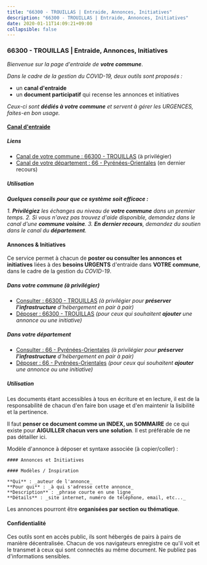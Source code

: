```yaml
---
title: "66300 - TROUILLAS | Entraide, Annonces, Initiatives"
description: "66300 - TROUILLAS | Entraide, Annonces, Initiatives"
date: 2020-01-11T14:09:21+09:00
collapsible: false
---
```


### 66300 - TROUILLAS | Entraide, Annonces, Initiatives

_Bienvenue sur la page d'entraide de **votre commune**_.

_Dans le cadre de la gestion du COVID-19, deux outils sont proposés :_

- un **canal d'entraide**
- un **document participatif** qui recense les annonces et initiatives

_Ceux-ci sont **dédiés à votre commune** et servent à gérer les URGENCES, faites-en bon usage._

#### [Canal d'entraide](https://entraide.stopcoronavirus.tech/#/channel/66300_trouillas)

##### Liens

- [Canal de votre commune : 66300 	- TROUILLAS](https://entraide.stopcoronavirus.tech/#/channel/66300_trouillas) (à privilégier)
- [Canal de votre département : 66 	- Pyrénées-Orientales](https://entraide.stopcoronavirus.tech/#/channel/66_pyrenees-orientales) (en dernier recours)

##### Utilisation

_**Quelques conseils pour que ce système soit efficace :**_

_1. **Privilégiez** les échanges au niveau de **votre commune** dans un premier temps._
_2. Si vous n'avez pas trouvez d'aide disponible, demandez dans le canal d'une **commune voisine**._
_3. **En dernier recours**, demandez du soutien dans le canal du **département**._

#### Annonces & Initiatives


Ce service permet à chacun de **poster ou consulter les annonces et initiatives** liées à des **besoins
URGENTS** d'entraide dans **VOTRE commune**, dans le cadre de la gestion du _COVID-19_.

##### Dans votre commune (à privilégier)

- [Consulter : 66300 	- TROUILLAS](https://docs.stopcoronavirus.tech/#/r/markdown/66300_trouillas/4XTTM71WpN36mxd2eXX9qAwDgPQVfWyEzZanZjJEBM9d3HBvK) _(à privilégier pour **préserver l'infrastructure** d'hébergement en pair à pair)_
- [Déposer : 66300 	- TROUILLAS](https://docs.stopcoronavirus.tech/#/w/markdown/66300_trouillas/4XTTM71WpN36mxd2eXX9qAwDgPQVfWyEzZanZjJEBM9d3HBvK-K3TgU9ppfW8M2AXj4xgStiJZX8ZMNQxb5Muc9gwqEdZpkM2SQgMaQrq1TRV3HaFtNmnm2eSkv7CkHeU1tQH9umk35W3amgKtHQ2xThRHCGfqU1DDWTfJ3zCJUHdNhH5HkN1iNNqq) _(pour ceux qui souhaitent **ajouter** une annonce ou une initiative)_

##### Dans votre département

- [Consulter : 66 	- Pyrénées-Orientales](https://docs.stopcoronavirus.tech/#/r/markdown/66_pyrenees-orientales/4XTTM3afUip6Rgx1NuPyghUa14kgTqPXnmDEBposmGgneayAf) _(à privilégier pour **préserver l'infrastructure** d'hébergement en pair à pair)_
- [Déposer : 66 	- Pyrénées-Orientales](https://docs.stopcoronavirus.tech/#/w/markdown/66_pyrenees-orientales/4XTTM3afUip6Rgx1NuPyghUa14kgTqPXnmDEBposmGgneayAf-K3TgUoccpQuHJoDLEpffojuonv9AF6V42uJqvRngyFmT2AwGwN9tPsrz2nf1fzCNpZaKRMMnD1gZiLbrcE1TiGWzNhdWw8C2qKfZkxaRgJVdAb8sfLLsgGJhGstBy2eaenCpjZro) _(pour ceux qui souhaitent **ajouter** une annonce ou une initiative)_


##### Utilisation

Les documents étant accessibles à tous en écriture et en lecture, il est de la
responsabilité de chacun d'en faire bon usage et d'en maintenir la lisibilité
et la pertinence.

Il faut **penser ce document comme un INDEX, un SOMMAIRE** de ce qui existe
pour **AIGUILLER chacun vers une solution**. Il est préférable de ne pas détailler ici.

Modèle d'annonce à déposer et syntaxe associée (à copier/coller) :

    #### Annonces et Initiatives

    #### Modèles / Inspiration

    **Qui** : _auteur de l'annonce_
    **Pour qui** : _à qui s'adresse cette annonce_
    **Description** : _phrase courte en une ligne_
    **Détails** : _site internet, numéro de téléphone, email, etc..._


Les annonces pourront être **organisées par section ou thématique**.

#### Confidentialité

Ces outils sont en accès public, ils sont hébergés de pairs à pairs de manière décentralisée.
Chacun de vos navigateurs enregistre ce qu'il voit et le transmet à ceux qui sont connectés au même document.
Ne publiez pas d'informations sensibles.
